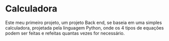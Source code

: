 # Calculadora
 Este meu primeiro projeto, um projeto Back end, se baseia em uma simples calculadora, projetada pela linguagem Python, onde os 4 tipos de equações podem ser feitas e refeitas quantas vezes for necessário.
